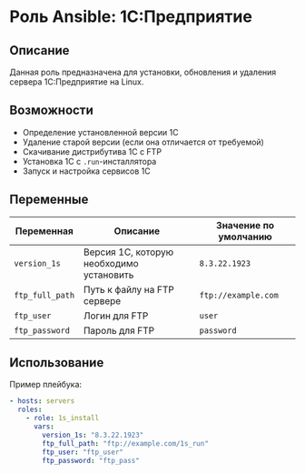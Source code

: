 # Роль Ansible: 1С:Предприятие  

## Описание  

Данная роль предназначена для установки, обновления и удаления сервера 1С:Предприятие на Linux.  

## Возможности  

- Определение установленной версии 1С  
- Удаление старой версии (если она отличается от требуемой)  
- Скачивание дистрибутива 1С с FTP  
- Установка 1С с `.run`-инсталлятора  
- Запуск и настройка сервисов 1С  

## Переменные  

| Переменная          | Описание                                       | Значение по умолчанию |
|---------------------|-----------------------------------------------|-----------------------|
| `version_1s`       | Версия 1С, которую необходимо установить       | `8.3.22.1923`        |
| `ftp_full_path`    | Путь к файлу на FTP сервере                    | `ftp://example.com`  |
| `ftp_user`         | Логин для FTP                                  | `user`               |
| `ftp_password`     | Пароль для FTP                                 | `password`           |

## Использование  

Пример плейбука:  

```yaml
- hosts: servers
  roles:
    - role: 1s_install
      vars:
        version_1s: "8.3.22.1923"
        ftp_full_path: "ftp://example.com/1s_run"  
        ftp_user: "ftp_user"
        ftp_password: "ftp_pass"
